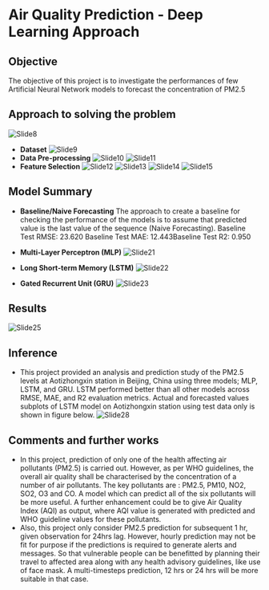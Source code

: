 # **Air Quality Prediction - Deep Learning Approach**

## Objective
The objective of this project is to investigate the performances of few Artificial Neural Network models to forecast the concentration of PM2.5​

## Approach to solving the problem
  ![Slide8](https://github.com/user-attachments/assets/11f6f525-cafd-4213-ae97-dbfc14e929ab)
  * **Dataset**
    ![Slide9](https://github.com/user-attachments/assets/7d84a051-96a7-44cd-8f37-2dc7e8a9a2a6)
  * **Data Pre-processing**
    ![Slide10](https://github.com/user-attachments/assets/73e53d8e-3845-4abf-bc5b-0e5b9d783720)
    ![Slide11](https://github.com/user-attachments/assets/a2f5ca1f-e24a-4b50-81de-b909ad36cd51)
  * **Feature Selection**
    ![Slide12](https://github.com/user-attachments/assets/0f0ffc4a-86a2-4801-a11c-655ec7fdc2c5)
    ![Slide13](https://github.com/user-attachments/assets/5bd6677e-bc31-4380-b1c2-1dc9c82a9af9)
    ![Slide14](https://github.com/user-attachments/assets/8f3c81bb-18c8-47f3-8573-459d81d89e15)
    ![Slide15](https://github.com/user-attachments/assets/a902518a-6d86-437a-a348-8ee476a84d85)
      
## Model Summary
* **Baseline/Naive Forecasting**
  The approach to create a baseline for checking the performance of the models is to assume that predicted value is the last value of the sequence (Naive Forecasting).​
  Baseline Test RMSE: 23.620​
  Baseline Test MAE: 12.443​
  Baseline Test R2: 0.950

* **Multi-Layer Perceptron (MLP)**
  ![Slide21](https://github.com/user-attachments/assets/48f127e8-3664-499b-ac00-f34232b2f83a)

* **Long Short-term Memory (LSTM)**
  ![Slide22](https://github.com/user-attachments/assets/da720659-21e2-4270-8685-bc81756d9277)

* **Gated Recurrent Unit (GRU)**
  ![Slide23](https://github.com/user-attachments/assets/30e02666-3374-4562-b03c-8ac482c2f376)

## Results
  ![Slide25](https://github.com/user-attachments/assets/d7c17f3c-13bf-4abc-b85d-ee57a8c7961b)

## Inference
* This project provided an analysis and prediction study of the PM2.5 levels at Aotizhongxin station in Beijing, China using three models; MLP, LSTM, and GRU. ​LSTM performed better than all other models across RMSE, MAE, and R2 evaluation metrics.​ Actual and forecasted values subplots of LSTM model on Aotizhongxin station using test data only is shown in figure below.
![Slide28](https://github.com/user-attachments/assets/fc5392ea-585a-45bb-a2d7-513aa43a2d64)

## Comments and further works
* In this project, prediction of only one of the health affecting air pollutants (PM2.5) is carried out. However, as per WHO guidelines, the overall air quality shall be characterised by the concentration of a number of air pollutants. The key pollutants are : PM2.5, PM10, NO2, SO2, O3 and CO. A model which can predict all of the six pollutants will be more useful. A further enhancement could be to give Air Quality Index (AQI) as output, where AQI value is generated with predicted and WHO guideline values for these pollutants.
* Also, this project only consider PM2.5 prediction for subsequent 1 hr, given observation for 24hrs lag. However, hourly prediction may not be fit for purpose if the predictions is required to generate alerts and messages. So that vulnerable people can be benefitted by planning their travel to affected area along with any health advisory guidelines, like use of face mask. A multi-timesteps prediction, 12 hrs or 24 hrs will be more suitable in that case.


  
